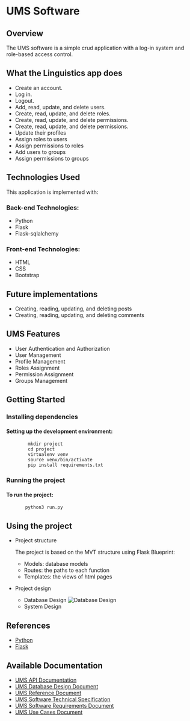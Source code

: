 # UMS Software

 ## Overview
The UMS software is a simple crud application with a log-in system and role-based access control.

## What the Linguistics app does

- Create an account.
- Log in.
- Logout.
- Add, read, update, and delete users.
- Create, read, update, and delete roles.
- Create, read, update, and delete permissions.
- Create, read, update, and delete permissions.
- Update their profiles
- Assign roles to users
- Assign permissions to roles
- Add users to groups
- Assign permissions to groups



## Technologies Used

This application is implemented with:

### Back-end Technologies:

- Python
- Flask
- Flask-sqlalchemy

### Front-end Technologies:

- HTML
- CSS
- Bootstrap

<!-- 
## Challenges
- Challenge:
- Challenge: 
-->

## Future implementations 

   - Creating, reading, updating, and deleting posts
   - Creating, reading, updating, and deleting comments
   
## UMS Features

   - User Authentication and Authorization
   - User Management
   - Profile Management
   - Roles Assignment
   - Permission Assignment
   - Groups Management
  
     
## Getting Started

### Installing dependencies

#### Setting up the development environment:

            mkdir project
            cd project
            virtualenv venv
            source venv/bin/activate
            pip install requirements.txt
       
  ### Running the project
  #### To run the project:
           python3 run.py

## Using the project
   - Project structure
     
     The project is based on the MVT structure using Flask Blueprint:
     
     - Models: database models
     - Routes: the paths to each function
     - Templates: the views of html pages
       
   - Project design
     
     - Database Design
       ![Database Design](https://blogger.googleusercontent.com/img/b/R29vZ2xl/AVvXsEh0G_aqNe4EtesRmvaPus-8-BTs5B7EH9XuYpzLv40LE8U0qhsIISKFX67G2n_RyrK5Uu48R334rXFWEZHG9d5D3wYd4dLckDq_ORBBkzwRxTdCcgaldV7OJz2RfIhHdraXXW5Il1tkZqLvi64uG8xyMY9uy8a2y8gJlNelTP3iFVUZRYRjqu7UXgSfi84/s952/UMS_database_design.png)
     - System Design

## References
   - [Python]()
   - [Flask]()
     

## Available Documentation
   - [UMS API Documentation](https://miansh.blogspot.com/2025/02/ums-api-documentation.html?q=UMs)
   - [UMS Database Design Document]()
   - [UMS Reference Document](https://miansh.blogspot.com/2025/02/ums-reference-document.html?q=ums)
   - [UMS Software Technical Specification](https://miansh.blogspot.com/2025/02/ums-software-technical-specification.html?q=ums)
   - [UMS Software Requirements Document](https://miansh.blogspot.com/2025/02/ums-software-requirements-document.html?q=ums)
   - [UMS Use Cases Document](https://miansh.blogspot.com/2025/02/ums-use-cases-document.html?q=ums)








